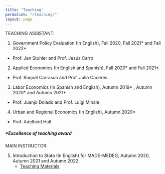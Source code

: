 ```yaml
---
title: "Teaching"
permalink: "/teaching/"
layout: page
---
```


TEACHING ASSISTANT:

1. Government Policy Evaluation (In English), Fall 2020, Fall 2021* and Fall 2022*
- Prof. Jan Stuhler and Prof. Jesús Carro


2. Applied Economics (In English and Spanish), Fall 2020* and Fall 2021*
- Prof. Raquel Carrasco and Prof. Julio Caceres


3. Labor Economics (In Spanish and English), Autumn 2019* , Autumn 2020* and Autumn 2021*
- Prof. Juanjo Dolado and Prof. Luigi Minale


4. Urban and Regional Economics (In English), Autumn 2020*
- Prof. Adelheid Holl


##### ***Excellence of teaching award**

MAIN INSTRUCTOR:

5. Introduction to Stata (In English) for MADE-MEDEG, Autumn 2020, Autumn 2021 and Autumn 2022
    - [Teaching Materials](https://sites.google.com/view/ladelgadop/teaching?authuser=0)
